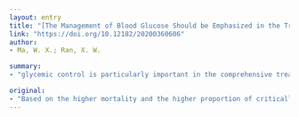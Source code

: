 ```yaml
---
layout: entry
title: "[The Management of Blood Glucose Should be Emphasized in the Treatment of COVID-19]"
link: "https://doi.org/10.12182/20200360606"
author:
- Ma, W. X.; Ran, X. W.

summary:
- "glycemic control is particularly important in the comprehensive treatment of COVID-19 inpatients with diabetes. Individualized blood glucose target goals and treatment strategies should be made according to specific circumstances. For mild patients, a strict target for the control of common type patients is recommended. A relatively Less stringent blood glucose control target is recommended for critically ill patients. Risk of diabetic ketoacidosis (DKA) may occur during the treatment."

original:
- "Based on the higher mortality and the higher proportion of critically ill adults in coronavirus disease 2019 (COVID-19) patients with diabetes, good inpatient glycemic control is particularly important in the comprehensive treatment of COVID-19. Individualized blood glucose target goals and treatment strategies should be made according to specific circumstances of COVID-19 inpatients with diabetes. For mild patients, a strict glycemic control target (fasting plasma glucose (FPG) 4.4-6.1 mmol/L, 2-hour postprandial plasma glucose (2 h PG) 6.1-7.8 mmol/L) are recommended; a target for the glycemic control of common type patients (FPG 6.1-7.8 mmol/L, 2 h PG 7.8-10.0 mmol/L) and subcutaneous insulin deliver therapy are recommended; a target nonfasting blood glucose range of 10.0 mmol or less per liter for severe-type COVID-19 patients, a relatively Less stringent blood glucose control target (FPG 7.8-10.0 mmol/L, 2 h PG 7.8-13.9 mmol/L) for critically ill patients and intravenous insulin infusion therapy are recommended. Due to the rapid changes in the condition of some patients, the risk of diabetic ketoacidosis (DKA) or hyperglycemic hyperosmolar status (HHS) maybe occur during the treatment. Blood glucose monitoring, dynamic evaluation and timely adjustment of strategies should be strengthened to ensure patient safety and promote early recovery of patients."
---
```


